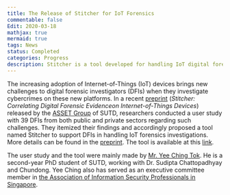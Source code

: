 ```yaml
---
title: The Release of Stitcher for IoT Forensics
commentable: false
Edit: 2020-03-18
mathjax: true
mermaid: true
tags: News
status: Completed
categories: Progress
description: Stitcher is a tool developed for handling IoT digital forensics investigation.
---
```


<p>The increasing adoption of Internet-of-Things (IoT) devices brings new challenges to digital forensic investigators (DFIs) when they investigate cybercrimes on these new platforms. In a recent <a href="https://arxiv.org/pdf/2003.07242.pdf" target="_blank">preprint</a> (<i>Stitcher: Correlating Digital Forensic Evidenceon Internet-of-Things Devices</i>) released by the <a href="https://asset-group.github.io/" target="_blank">ASSET Group</a> of SUTD, researchers conducted a user study with 39 DFIs from both public and private sectors regarding such challenges. They itemized their findings and accordingly proposed a tool named Stitcher to support DFIs in handling IoT forensics investigations. More details can be found in the <a href="https://arxiv.org/pdf/2003.07242.pdf" target="_blank">preprint</a>. The tool is available at this <a href="https://github.com/poppopretn/Stitcher" target="_blank">link</a>.</p>

<p>The user study and the tool were mainly made by <a href="https://poppopretn.com/" target="_blank">Mr. Yee Ching Tok</a>. He is a second-year PhD student of SUTD, working with Dr. Sudipta Chattopadhyay and Chundong. Yee Ching also has served as an executive committee member in <a href="https://www.aisp.sg/" target="_blank">the Association of Information Security Professionals in Singapore</a>.</p>
